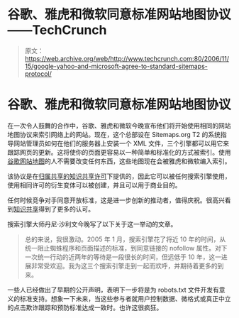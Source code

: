 # 谷歌、雅虎和微软同意标准网站地图协议——TechCrunch

> 原文：<https://web.archive.org/web/http://www.techcrunch.com:80/2006/11/15/google-yahoo-and-microsoft-agree-to-standard-sitemaps-protocol/>

# 谷歌、雅虎和微软同意标准网站地图协议

在一次令人鼓舞的合作中，谷歌、雅虎和微软今晚宣布他们将开始使用相同的网站地图协议来索引网络上的网站。现在，这个总部设在 Sitemaps.org T2 的系统指导网站管理员如何在他们的服务器上安装一个 XML 文件，三个引擎都可以用它来跟踪网页的更新。这将使你的页面更容易以一种简单和标准化的方式被索引。使用[谷歌网站地图](https://web.archive.org/web/20220818084956/https://www.google.com/webmasters/tools/siteoverview)的人不需要改变任何东西，这些地图现在会被雅虎和微软编入索引。

该协议是在[归属共享的知识共享许可](https://web.archive.org/web/20220818084956/http://creativecommons.org/licenses/by-sa/2.5/)下提供的，因此它可以被任何搜索引擎使用，使用相同许可的衍生变体可以被创建，并且可以用于商业目的。

任何时候竞争对手同意开放标准，这是进一步创新的推动者，值得庆祝。很高兴看到[知识共享](https://web.archive.org/web/20220818084956/http://creativecommons.org/)得到了更多的认可。

搜索引擎大师丹尼·沙利文今晚写了以下关于这一举动的文章。

> 总的来说，我很激动。2005 年 1 月，搜索引擎花了将近 10 年的时间，从统一阻止蜘蛛程序和页面描述的标准，到同意链接的 nofollow 属性。对下一次统一行动的近两年的等待是一段很长的时间，但远低于 10 年，这一进展非常受欢迎。我为这三个搜索引擎走到一起而欢呼，并期待着更多的到来。

一些人已经做出了早期的公开声明，表明下一步将是为 robots.txt 文件开发有意义的标准支持。想象一下未来，当这些参与者就用户控制数据、微格式或真正中立的点击欺诈跟踪和预防标准达成一致时。也许这很疯狂。